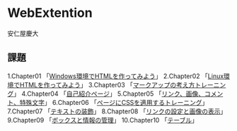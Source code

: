 # WebExtention
安仁屋慶大

## 課題
1.Chapter01 「[Windows環境でHTMLを作ってみよう](chapter/ch01-firsthtml-win.html)」
2.Chapter02 「[Linux環境でHTMLを作ってみよう](chapter02/ch02-firshtml-linux.html)」
3.Chapter03 「[マークアップの考え方トレーニング](chapter03/ch03-markuptag1.html)」
4.Chapter04 「[自己紹介ページ](chapter04/ch04-markuptag1.html)」
5.Chapter05 「[リンク、画像、コメント、特殊文字](chapter05/ch05-markuptag2.html)」
6.Chapter06 「[ページにCSSを適用するトレーニング](chapter06/index.html)」
7.Chapter07 「[テキストの装飾](chapter07/ch07-fontstyle.html)」
8.Chapter08 「[リンクの設定と画像の表示](chapter08/ch08-linkimg.html)」
9.Chapter09 「[ボックスと情報の管理](chapter09/ch09-boxcss.html)」
10.Chapter10 「[テーブル](chapter10/ch10-table.html)」
